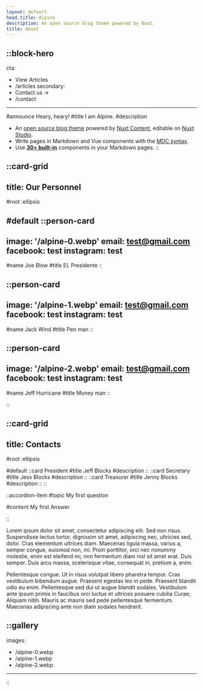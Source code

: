 ```yaml
---
layout: default
head.title: Alpine
description: An open source blog theme powered by Nuxt.
title: About
---
```


::block-hero
---
cta:
  - View Articles
  - /articles
secondary:
  - Contact us →
  - /contact
---
#announce
  Heary, heary!
#title
  I am Alpine.
#description
 - An [open source blog theme](https://github.com/nuxt-themes/alpine) powered by [Nuxt Content](https://content.nuxtjs.org), editable on [Nuxt Studio](https://nuxt.studio).
 - Write pages in Markdown and Vue components with the [MDC syntax](https://content.nuxtjs.org/guide/writing/mdc).
 - Use [**30+ built-in**](https://elements.nuxt.space) components in your Markdown pages.
::

   
::card-grid
---
title: Our Personnel
---

#root
:ellipsis

#default
::person-card
---
image: '/alpine-0.webp'
email: test@gmail.com
facebook: test
instagram: test
---
#name
Joe Blow
#title
EL Presidente
::

::person-card
---
image: '/alpine-1.webp'
email: test@gmail.com
facebook: test
instagram: test
---
#name
Jack Wind
#title
Pen man
::

::person-card
---
image: '/alpine-2.webp'
email: test@gmail.com
facebook: test
instagram: test
---
#name
Jeff Hurricane
#title
Money man
::


::

::card-grid
---
title: Contacts
---
#root
  :ellipsis

#default
  ::card
  President 
  #title
  Jeff Blocks 
  #description
  ::
  ::card
  Secretary 
  #title
  Jess Blocks 
  #description
  ::
  ::card
  Treasurer 
  #title
  Jenny Blocks 
  #description
  ::
::


::accordion-item
#topic
My first question

#content
My first Answer

::

Lorem ipsum dolor sit amet, consectetur adipiscing elit. Sed non risus. Suspendisse lectus tortor, dignissim sit amet, adipiscing nec, ultricies sed, dolor. Cras elementum ultrices diam. Maecenas ligula massa, varius a, semper congue, euismod non, mi. Proin porttitor, orci nec nonummy molestie, enim est eleifend mi, non fermentum diam nisl sit amet erat. Duis semper. Duis arcu massa, scelerisque vitae, consequat in, pretium a, enim.  

Pellentesque congue. Ut in risus volutpat libero pharetra tempor. Cras vestibulum bibendum augue. Praesent egestas leo in pede. Praesent blandit odio eu enim. Pellentesque sed dui ut augue blandit sodales. Vestibulum ante ipsum primis in faucibus orci luctus et ultrices posuere cubilia Curae; Aliquam nibh. Mauris ac mauris sed pede pellentesque fermentum. Maecenas adipiscing ante non diam sodales hendrerit.

::gallery
---
images:
  - /alpine-0.webp
  - /alpine-1.webp
  - /alpine-2.webp
---
::
